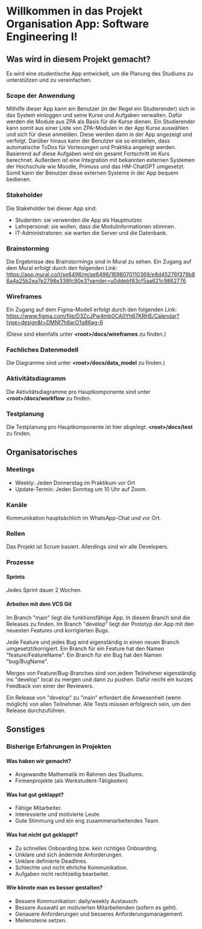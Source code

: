# Willkommen in das Projekt Organisation App: Software Engineering I!

## Was wird in diesem Projekt gemacht?

Es wird eine studentische App entwickelt, um die Planung des Studiums zu unterstützen und zu vereinfachen.

### Scope der Anwendung

Mithilfe dieser App kann ein Benutzer (in der Regel ein Studierender) sich in das System einloggen und seine Kurse und Aufgaben verwalten. Dafür werden die Module aus ZPA als Basis für die Kurse dienen. Ein Studierender kann somit aus einer Liste von ZPA-Modulen in der App Kurse auswählen und sich für diese anmelden. Diese werden dann in der App angezeigt und verfolgt. Darüber hinaus kann der Benutzer sie so einstellen, dass automatische ToDos für Vorlesungen und Praktika angelegt werden. Basierend auf diese Aufgaben wird ein gesamt Fortschritt im Kurs berechnet. Außerdem ist eine Integration mit bekannten externen Systemen der Hochschule wie Moodle, Primuss und das HM-ChatGPT umgesetzt. Somit kann der Benutzer diese externen Systeme in der App bequem bedienen.

### Stakeholder

Die Stakeholder bei dieser App sind:

- Studenten: sie verwenden die App als Hauptnutzer.
- Lehrpersonal: sie wollen, dass die Modulinformationen stimmen.
- IT-Administratoren: sie warten die Server und die Datenbank.

### Brainstorming

Die Ergebnisse des Brainstormings sind in Mural zu sehen. Ein Zugang auf dem Mural erfolgt durch den folgenden Link: https://app.mural.co/t/se6496/m/se6496/1698070110369/e8d45276f379b86a4a25b2ea7e2798e338fc90e3?sender=u0ddebf83cf5aa621c9862776

### Wireframes

Ein Zugang auf dem Figma-Modell erfolgt durch den folgenden Link: https://www.figma.com/file/D3ZcJPw4mb0CA0Yh67KRHE/Calendar?type=design&t=DMNf7h6arO1g86ag-6

(Diese sind ebenfalls unter **\<root\>/docs/wireframes** zu finden.)

### Fachliches Datenmodell

Die Diagramme sind unter **\<root\>/docs/data_model** zu finden.)

### Aktivitätsdiagramm

Die Aktivitätsdiagramme pro Hauptkomponente sind unter **\<root\>/docs/workflow** zu finden.

### Testplanung

Die Testplanung pro Hauptkomponente ist hier abgelegt: **\<root\>/docs/test** zu finden.


## Organisatorisches

### Meetings

- Weekly: Jeden Donnerstag im Praktikum vor Ort
- Update-Termin: Jeden Sonntag um 10 Uhr auf Zoom.

### Kanäle

Kommunikation hauptsächlich im WhatsApp-Chat und vor Ort.

### Rollen

Das Projekt ist Scrum basiert. Allerdings sind wir alle Developers.

### Prozesse

#### Sprints

Jedes Sprint dauer 2 Wochen.

#### Arbeiten mit dem VCS Git

Im Branch "main" liegt die funktionsfähige App. In diesem Branch sind die Releases zu finden. Im Branch "develop" liegt der Prototyp der App mit den neuesten Features und korrigierten Bugs.

Jede Feature und jedes Bug wird eigenständig in einen neuen Branch umgesetzt/korrigiert. Ein Branch für ein Feature hat den Namen "feature/FeatureName". Ein Branch für ein Bug hat den Namen "bug/BugName".

Merges von Feature/Bug-Branches sind von jedem Teilnehmer eigenständig ins "develop" local zu mergen und dann zu pushen. Dafür reicht ein kurzes Feedback von einer der Reviewers.

Ein Release von "develop" zu "main" erfordert die Anwesenheit (wenn möglich) von allen Teilnehmer. Alle Tests müssen erfolgreich sein, um den Release durchzuführen.

## Sonstiges

### Bisherige Erfahrungen in Projekten

#### Was haben wir gemacht?

- Angewandte Mathematik im Rahmen des Studiums.
- Firmenprojekte (als Werkstudent-Tätigkeiten)

#### Was hat gut geklappt?

- Fähige Mitarbeiter.
- Interessierte und motivierte Leute.
- Gute Stimmung und ein eng zusammenarbeitendes Team.

#### Was hat nicht gut geklappt?

- Zu schnelles Onboarding bzw. kein richtiges Onboarding.
- Unklare und sich ändernde Anforderungen.
- Unklare definierte Deadlines.
- Schlechte und nicht ehrliche Kommunikation.
- Aufgaben nicht rechtzeitig bearbeitet.

#### Wie könnte man es besser gestalten?

- Bessere Kommunikation: daily/weekly Austausch.
- Bessere Auswahl an motivierten Mitarbeitenden (sofern es geht).
- Genauere Anforderungen und besseres Anforderungsmanagement.
- Meilensteine setzen.
